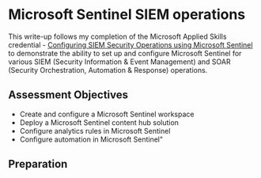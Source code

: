 # Microsoft Sentinel SIEM operations
  This write-up follows my completion of the Microsoft Applied Skills credential - [Configuring SIEM Security Operations using Microsoft Sentinel](https://learn.microsoft.com/en-gb/credentials/applied-skills/configure-siem-security-operations-using-microsoft-sentinel/) to demonstrate the ability to set up and configure Microsoft Sentinel for various SIEM (Security Information & Event Management) and SOAR (Security Orchestration, Automation & Response) operations.

## Assessment Objectives
- Create and configure a Microsoft Sentinel workspace
- Deploy a Microsoft Sentinel content hub solution
- Configure analytics rules in Microsoft Sentinel
- Configure automation in Microsoft Sentinel"

## Preparation
